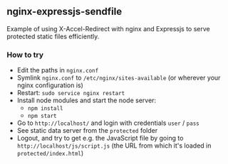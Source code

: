 ## nginx-expressjs-sendfile

Example of using X-Accel-Redirect with nginx and Expressjs to serve protected static files efficiently.

### How to try

* Edit the paths in `nginx.conf`
* Symlink `nginx.conf` to `/etc/nginx/sites-available` (or wherever your nginx configuration is)
* Restart: `sudo service nginx restart`
* Install node modules and start the node server:
    * `npm install`
    * `npm start`
* Go to `http://localhost/` and login with credentials `user` / `pass`
* See static data server from the `protected`  folder
* Logout, and try to get e.g. the JavaScript file by going to `http://localhost/js/script.js` (the URL from which it's loaded in `protected/index.html`)
